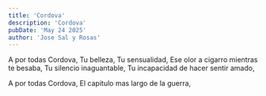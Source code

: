 ```yaml
---
title: 'Cordova'
description: 'Cordova'
pubDate: 'May 24 2025'
author: 'Jose Sal y Rosas'
---
```


A por todas Cordova,
Tu belleza,
Tu sensualidad,
Ese olor a cigarro mientras te besaba,
Tu silencio inaguantable,
Tu incapacidad de hacer sentir amado,

A por todas Cordova,
El capitulo mas largo de la guerra,

